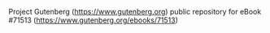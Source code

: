 Project Gutenberg (https://www.gutenberg.org) public repository
for eBook #71513 (https://www.gutenberg.org/ebooks/71513)
